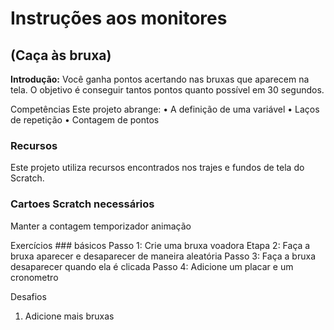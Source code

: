 # Instruções aos monitores
## (Caça às bruxa)

__Introdução:__
Você ganha pontos acertando nas bruxas que aparecem na tela. O objetivo é conseguir tantos pontos quanto possível em 30 segundos.

Competências
Este projeto abrange:
• A definição de uma variável
• Laços de repetição
• Contagem de pontos

### Recursos
Este projeto utiliza recursos encontrados nos trajes e fundos de tela do Scratch.
### Cartoes Scratch necessários
Manter a contagem temporizador animação

Exercícios ### básicos
Passo 1: Crie uma bruxa voadora
Etapa 2: Faça a bruxa aparecer e desaparecer de maneira aleatória Passo 3: Faça a bruxa desaparecer quando ela é clicada Passo 4: Adicione um placar e um cronometro

Desafios
1. Adicione mais bruxas
